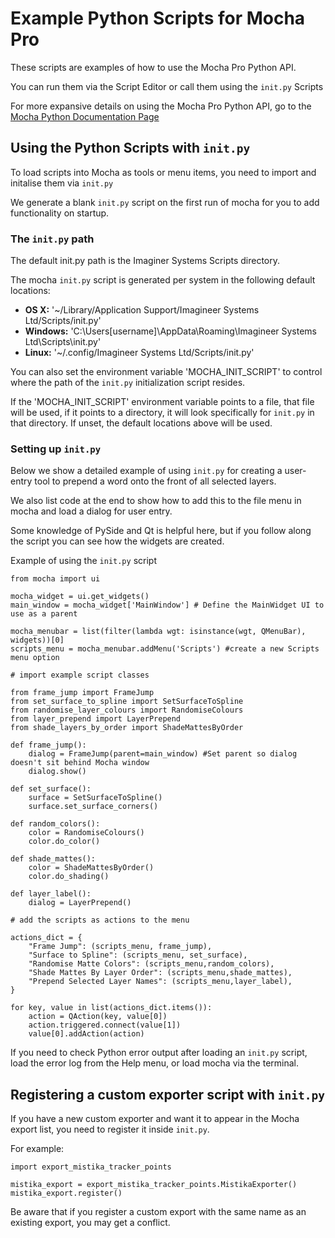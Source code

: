 # Example Python Scripts for Mocha Pro

These scripts are examples of how to use the Mocha Pro Python API.

You can run them via the Script Editor or call them using the `init.py` Scripts

For more expansive details on using the Mocha Pro Python API, go to the [Mocha Python Documentation Page](https://borisfx.com/support/documentation/mocha/python/)

## Using the Python Scripts with `init.py`

To load scripts into Mocha as tools or menu items, you need to import and initalise them via `init.py`

We generate a blank `init.py` script on the first run of mocha for you to add functionality on startup.

### The `init.py` path

The default init.py path is the Imaginer Systems Scripts directory.

The mocha `init.py` script is generated per system in the following default locations:

-   **OS X:** '~/Library/Application Support/Imagineer Systems Ltd/Scripts/init.py'
-   **Windows:** 'C:\\Users\[username]\\AppData\\Roaming\\Imagineer Systems Ltd\\Scripts\\init.py'
-   **Linux:** '~/.config/Imagineer Systems Ltd/Scripts/init.py'

You can also set the environment variable 'MOCHA_INIT_SCRIPT' to control where the path of the `init.py` initialization script resides.

If the 'MOCHA_INIT_SCRIPT' environment variable points to a file, that file will be used, if it points to a directory, it will look specifically for `init.py` in that directory.
If unset, the default locations above will be used.

### Setting up `init.py`

Below we show a detailed example of using `init.py` for creating a user-entry tool to prepend a word onto the front of all selected layers.

We also list code at the end to show how to add this to the file menu in mocha and load a dialog for user entry.

Some knowledge of PySide and Qt is helpful here, but if you follow along the script you can see how the widgets are created.

Example of using the `init.py` script

```python:
from mocha import ui

mocha_widget = ui.get_widgets()
main_window = mocha_widget['MainWindow'] # Define the MainWidget UI to use as a parent

mocha_menubar = list(filter(lambda wgt: isinstance(wgt, QMenuBar), widgets))[0]
scripts_menu = mocha_menubar.addMenu('Scripts') #create a new Scripts menu option

# import example script classes

from frame_jump import FrameJump
from set_surface_to_spline import SetSurfaceToSpline
from randomise_layer_colours import RandomiseColours
from layer_prepend import LayerPrepend
from shade_layers_by_order import ShadeMattesByOrder

def frame_jump():
    dialog = FrameJump(parent=main_window) #Set parent so dialog doesn't sit behind Mocha window
    dialog.show()

def set_surface():
    surface = SetSurfaceToSpline()
    surface.set_surface_corners()

def random_colors():
    color = RandomiseColours()
    color.do_color()

def shade_mattes():
    color = ShadeMattesByOrder()
    color.do_shading()

def layer_label():
    dialog = LayerPrepend()

# add the scripts as actions to the menu

actions_dict = {
    "Frame Jump": (scripts_menu, frame_jump),
    "Surface to Spline": (scripts_menu, set_surface),
    "Randomise Matte Colors": (scripts_menu,random_colors),
    "Shade Mattes By Layer Order": (scripts_menu,shade_mattes),
    "Prepend Selected Layer Names": (scripts_menu,layer_label),
}

for key, value in list(actions_dict.items()):
    action = QAction(key, value[0])
    action.triggered.connect(value[1])
    value[0].addAction(action)
```

If you need to check Python error output after loading an `init.py` script, load the error log from the Help menu, or load mocha via the terminal.

## Registering a custom exporter script with `init.py`

If you have a new custom exporter and want it to appear in the Mocha export list, you need to register it inside `init.py`.

For example:

```python:
import export_mistika_tracker_points

mistika_export = export_mistika_tracker_points.MistikaExporter()
mistika_export.register()
```
Be aware that if you register a custom export with the same name as an existing export, you may get a conflict.
